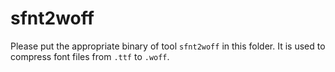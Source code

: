# sfnt2woff

Please put the appropriate binary of tool `sfnt2woff` in this folder.
It is used to compress font files from `.ttf` to `.woff`.

